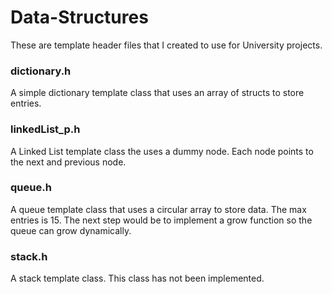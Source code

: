 # Data-Structures

These are template header files that I created to use for University projects.

### dictionary.h

A simple dictionary template class that uses an array of structs to store entries.

### linkedList_p.h

A Linked List template class the uses a dummy node. Each node points to the next and previous node.

### queue.h

A queue template class that uses a circular array to store data. The max entries is 15. The next step would be to implement a grow function so the queue can grow dynamically.

### stack.h

A stack template class. This class has not been implemented. 